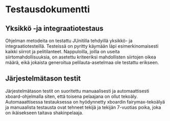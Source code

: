 # Testausdokumentti

## Yksikkö -ja integraatiotestaus

Ohjelman metodeita on testattu JUnitilla tehdyillä yksikkö- ja integraatiotesteillä. Testeissä on pyritty käymään läpi esimerkinomaisesti 
kaikki siirrot ja pelitilanteet. Nappuloilla, joilla on useita siirtomahdollisuuksia, on asetettu kriteeriksi mahdollisten
siirtojen oikea määrä, eikä jokaista generoitua pelilauta-asetelmaa ole testattu erikseen.

## Järjestelmätason testit

Järjestelmätason testit on suoritettu manuaalisesti ja automaattisesti xboard-ohjelmalla siten, että toisena pelaajana on ollut
tekoäly. Automaaattisessa testauksessa on hyödynnetty xboardin fairymax-tekoälyä ja manuaalista testausta ovat tehneet tekijä
ja tekijän 7-vuotias poika, joka on ikäisekseen taitava shakinpelaaja.
